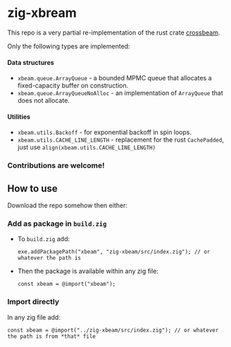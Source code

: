 # zig-xbream

This repo is a very partial re-implementation of the rust crate [crossbeam](https://github.com/crossbeam-rs/crossbeam).

Only the following types are implemented:

#### Data structures

* `xbeam.queue.ArrayQueue` - a bounded MPMC queue that allocates a fixed-capacity buffer on construction.
* `xbeam.queue.ArrayQueueNoAlloc` - an implementation of `ArrayQueue` that does not allocate.
 
#### Utilities

* `xbeam.utils.Backoff` - for exponential backoff in spin loops.
* `xbeam.utils.CACHE_LINE_LENGTH` - replacement for the rust `CachePadded`, just use `align(xbeam.utils.CACHE_LINE_LENGTH)`
 
### Contributions are welcome!

## How to use

Download the repo somehow then either:

### Add as package in `build.zig`

* To `build.zig` add:
  
   ```zig
   exe.addPackagePath("xbeam", "zig-xbeam/src/index.zig"); // or whatever the path is
   ```
* Then the package is available within any zig file:
  
   ```zig
   const xbeam = @import("xbeam");
   ```

### Import directly

In any zig file add:
```zig
const xbeam = @import("../zig-xbeam/src/index.zig"); // or whatever the path is from *that* file
```
